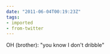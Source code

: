 ```yaml
---
date: "2011-06-04T00:19:23Z"
tags:
- imported
- from-twitter
---
```

OH \(brother\): "you know I don't dribble"

